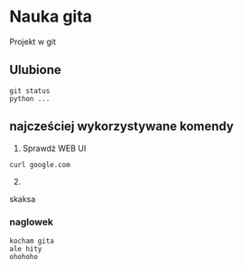 # Nauka gita

Projekt w git

## Ulubione

    git status
    python ...

## najcześciej wykorzystywane komendy
1. Sprawdź WEB UI
```
curl google.com
```
2.

skaksa
### naglowek

```
kocham gita
ale hity
ohohoho
```

